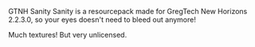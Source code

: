 GTNH Sanity
Sanity is a resourcepack made for GregTech New Horizons 2.2.3.0, so your eyes doesn't need to bleed out anymore!

Much textures! But very unlicensed.
